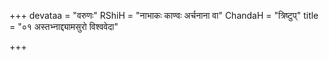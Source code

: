 +++
devataa = "वरुणः"
RShiH = "नाभाकः काण्वः अर्चनाना वा"
ChandaH = "त्रिष्टुप्"
title = "०१ अस्तभ्नाद्द्यामसुरो विश्ववेदा"

+++
